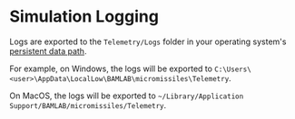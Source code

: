 # Simulation Logging

Logs are exported to the `Telemetry/Logs` folder in your operating system's [persistent data path](https://docs.unity3d.com/ScriptReference/Application-persistentDataPath.html).

For example, on Windows, the logs will be exported to 
`C:\Users\<user>\AppData\LocalLow\BAMLAB\micromissiles\Telemetry`.

On MacOS, the logs will be exported to 
`~/Library/Application Support/BAMLAB/micromissiles/Telemetry`.



